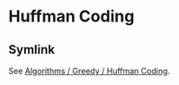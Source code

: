 # Huffman Coding

## Symlink

See [Algorithms / Greedy / Huffman Coding](../../algorithms/greedy/huffman-coding.md).
